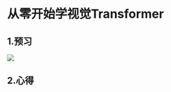 #  从零开始学视觉Transformer



## 1.预习

![](https://ai-studio-static-online.cdn.bcebos.com/f70e6ff276de49b3a72a78d9ba3bee453cd2abcaa25c4d208e173f3e0a668f8d)


## 2.心得